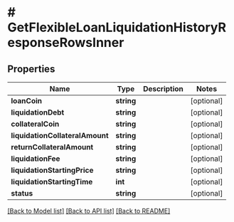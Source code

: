 # # GetFlexibleLoanLiquidationHistoryResponseRowsInner

## Properties

Name | Type | Description | Notes
------------ | ------------- | ------------- | -------------
**loanCoin** | **string** |  | [optional]
**liquidationDebt** | **string** |  | [optional]
**collateralCoin** | **string** |  | [optional]
**liquidationCollateralAmount** | **string** |  | [optional]
**returnCollateralAmount** | **string** |  | [optional]
**liquidationFee** | **string** |  | [optional]
**liquidationStartingPrice** | **string** |  | [optional]
**liquidationStartingTime** | **int** |  | [optional]
**status** | **string** |  | [optional]

[[Back to Model list]](../../README.md#models) [[Back to API list]](../../README.md#endpoints) [[Back to README]](../../README.md)
